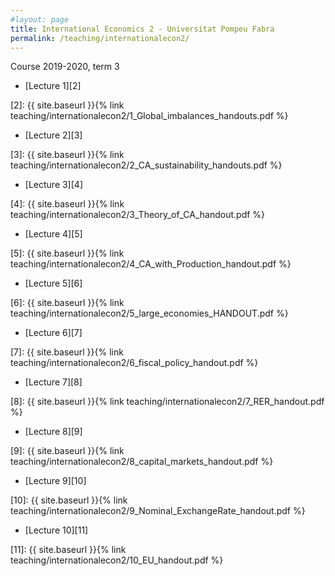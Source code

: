 ```yaml
---
#layout: page
title: International Economics 2 - Universitat Pompeu Fabra 
permalink: /teaching/internationalecon2/
---
```


Course 2019-2020, term 3



* [Lecture 1][2] 

[2]: {{ site.baseurl }}{% link teaching/internationalecon2/1_Global_imbalances_handouts.pdf %}

* [Lecture 2][3] 

[3]: {{ site.baseurl }}{% link teaching/internationalecon2/2_CA_sustainability_handouts.pdf %}

* [Lecture 3][4] 

[4]: {{ site.baseurl }}{% link teaching/internationalecon2/3_Theory_of_CA_handout.pdf %}

* [Lecture 4][5] 

[5]: {{ site.baseurl }}{% link teaching/internationalecon2/4_CA_with_Production_handout.pdf %}

* [Lecture 5][6] 

[6]: {{ site.baseurl }}{% link teaching/internationalecon2/5_large_economies_HANDOUT.pdf %}

* [Lecture 6][7] 

[7]: {{ site.baseurl }}{% link teaching/internationalecon2/6_fiscal_policy_handout.pdf %}

* [Lecture 7][8] 

[8]: {{ site.baseurl }}{% link teaching/internationalecon2/7_RER_handout.pdf %}

* [Lecture 8][9] 

[9]: {{ site.baseurl }}{% link teaching/internationalecon2/8_capital_markets_handout.pdf %}

* [Lecture 9][10] 

[10]: {{ site.baseurl }}{% link teaching/internationalecon2/9_Nominal_ExchangeRate_handout.pdf %}

* [Lecture 10][11] 

[11]: {{ site.baseurl }}{% link teaching/internationalecon2/10_EU_handout.pdf %}